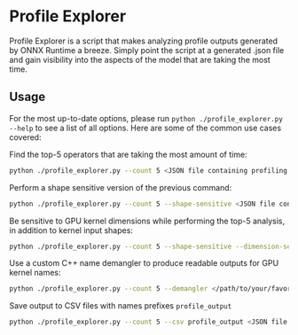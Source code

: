 # Profile Explorer

Profile Explorer is a script that makes analyzing profile outputs generated by ONNX Runtime a breeze. Simply point the script at a generated .json file and gain visibility into the aspects of the model that are taking the most time.

## Usage

For the most up-to-date options, please run `python ./profile_explorer.py --help` to see a list of all options. Here are some of the common use cases covered:

Find the top-5 operators that are taking the most amount of time:
```bash
python ./profile_explorer.py --count 5 <JSON file containing profiling data>
```

Perform a shape sensitive version of the previous command:
```bash
python ./profile_explorer.py --count 5 --shape-sensitive <JSON file containing profiling data>
```

Be sensitive to GPU kernel dimensions while performing the top-5 analysis, in addition to kernel input shapes:
```bash
python ./profile_explorer.py --count 5 --shape-sensitive --dimension-sensitive <JSON file containing profiling data>
```

Use a custom C++ name demangler to produce readable outputs for GPU kernel names:
```bash
python ./profile_explorer.py --count 5 --demangler </path/to/your/favorite/demangler> <JSON file containing profiling data>
```

Save output to CSV files with names prefixes `profile_output`
```bash
python ./profile_explorer.py --count 5 --csv profile_output <JSON file containing profiling data>
```
